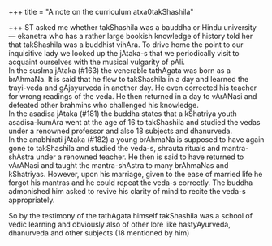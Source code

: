 +++
title = "A note on the curriculum atxa0takShashila"

+++
ST asked me whether takShashila was a bauddha or Hindu university —
ekanetra who has a rather large bookish knowledge of history told her
that takShashila was a buddhist vihAra. To drive home the point to our
inquisitive lady we looked up the jAtaka-s that we periodically visit to
acquaint ourselves with the musical vulgarity of pAli.  
In the susIma jAtaka (\#163) the venerable tathAgata was born as a
brAhmaNa. It is said that he flew to takShashila in a day and learned
the trayi-veda and gAjayurveda in another day. He even corrected his
teacher for wrong readings of the veda. He then returned in a day to
vArANasi and defeated other brahmins who challenged his knowledge.  
In the asadisa jAtaka (\#181) the buddha states that a kShatriya youth
asadisa-kumAra went at the age of 16 to takShashila and studied the
vedas under a renowned professor and also 18 subjects and dhanurveda.  
In the anabhirati jAtaka (\#182) a young brAhmaNa is supposed to have
again gone to takShashila and studied the veda-s, shrauta rituals and
mantra-shAstra under a renowned teacher. He then is said to have
returned to vArANasi and taught the mantra-shAstra to many brAhmaNas and
kShatriyas. However, upon his marriage, given to the ease of married
life he forgot his mantras and he could repeat the veda-s correctly. The
buddha admonished him asked to revive his clarity of mind to recite the
veda-s appropriately.

So by the testimony of the tathAgata himself takShashila was a school of
vedic learning and obviously also of other lore like hastyAyurveda,
dhanurveda and other subjects (18 mentioned by him)
